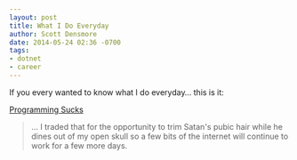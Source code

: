 ```yaml
---
layout: post
title: What I Do Everyday
author: Scott Densmore
date: 2014-05-24 02:36 -0700
tags:
- dotnet
- career
---
```


If you every wanted to know what I do everyday… this is it:

[Programming Sucks](http://stilldrinking.org/programming-sucks)

> … I traded that for the opportunity to trim Satan's pubic hair while he dines out of my open skull so a few bits of the internet will continue to work for a few more days.